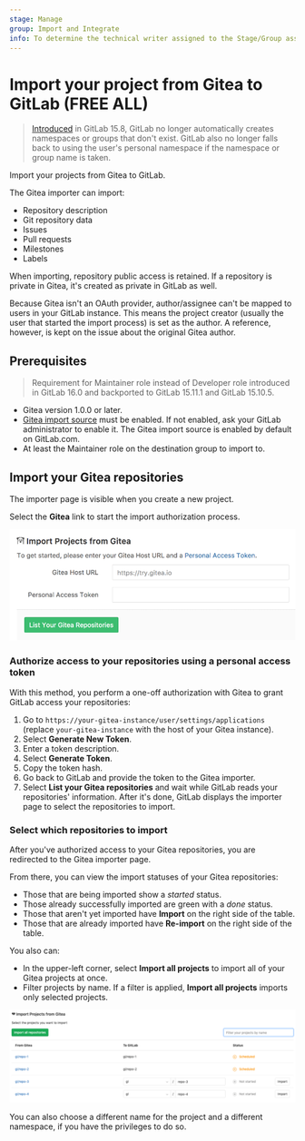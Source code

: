 ```yaml
---
stage: Manage
group: Import and Integrate
info: To determine the technical writer assigned to the Stage/Group associated with this page, see https://about.gitlab.com/handbook/product/ux/technical-writing/#assignments
---
```


# Import your project from Gitea to GitLab **(FREE ALL)**

> [Introduced](https://gitlab.com/gitlab-org/gitlab/-/issues/381902) in GitLab 15.8, GitLab no longer automatically creates namespaces or groups that don't exist. GitLab also no longer falls back to using the user's personal namespace if the namespace or group name is taken.

Import your projects from Gitea to GitLab.

The Gitea importer can import:

- Repository description
- Git repository data
- Issues
- Pull requests
- Milestones
- Labels

When importing, repository public access is retained. If a repository is private in Gitea, it's
created as private in GitLab as well.

Because Gitea isn't an OAuth provider, author/assignee can't be mapped to users
in your GitLab instance. This means the project creator (usually the user that
started the import process) is set as the author. A reference, however, is kept
on the issue about the original Gitea author.

## Prerequisites

> Requirement for Maintainer role instead of Developer role introduced in GitLab 16.0 and backported to GitLab 15.11.1 and GitLab 15.10.5.

- Gitea version 1.0.0 or later.
- [Gitea import source](../../../administration/settings/visibility_and_access_controls.md#configure-allowed-import-sources)
  must be enabled. If not enabled, ask your GitLab administrator to enable it. The Gitea import source is enabled
  by default on GitLab.com.
- At least the Maintainer role on the destination group to import to.

## Import your Gitea repositories

The importer page is visible when you create a new project.

Select the **Gitea** link to start the import authorization process.

![New Gitea project import](img/import_projects_from_gitea_new_import.png)

### Authorize access to your repositories using a personal access token

With this method, you perform a one-off authorization with Gitea to grant
GitLab access your repositories:

1. Go to `https://your-gitea-instance/user/settings/applications` (replace
   `your-gitea-instance` with the host of your Gitea instance).
1. Select **Generate New Token**.
1. Enter a token description.
1. Select **Generate Token**.
1. Copy the token hash.
1. Go back to GitLab and provide the token to the Gitea importer.
1. Select **List your Gitea repositories** and wait while GitLab reads
   your repositories' information. After it's done, GitLab displays the importer
   page to select the repositories to import.

### Select which repositories to import

After you've authorized access to your Gitea repositories, you are
redirected to the Gitea importer page.

From there, you can view the import statuses of your Gitea repositories:

- Those that are being imported show a _started_ status.
- Those already successfully imported are green with a _done_ status.
- Those that aren't yet imported have **Import** on the right side of the table.
- Those that are already imported have **Re-import** on the right side of the table.

You also can:

- In the upper-left corner, select **Import all projects** to import all of your Gitea projects at once.
- Filter projects by name. If a filter is applied, **Import all projects**
  imports only selected projects.

![Gitea importer page](img/import_projects_from_gitea_importer_v12_3.png)

You can also choose a different name for the project and a different namespace,
if you have the privileges to do so.
